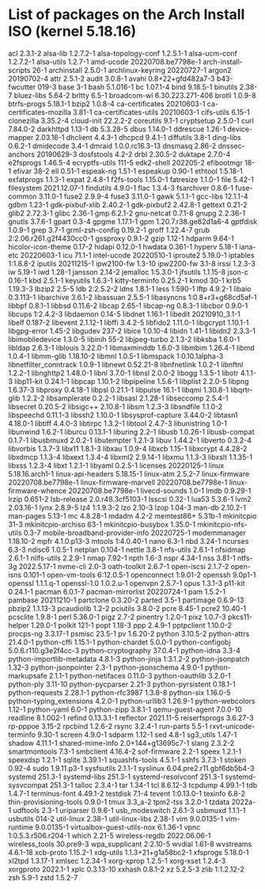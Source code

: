 # List of packages on the Arch Install ISO (kernel 5.18.16)
acl 2.3.1-2
alsa-lib 1.2.7.2-1
alsa-topology-conf 1.2.5.1-1
alsa-ucm-conf 1.2.7.2-1
alsa-utils 1.2.7-1
amd-ucode 20220708.be7798e-1
arch-install-scripts 26-1
archinstall 2.5.0-1
archlinux-keyring 20220727-1
argon2 20190702-4
attr 2.5.1-2
audit 3.0.8-1
avahi 0.8+22+gfd482a7-3
b43-fwcutter 019-3
base 3-1
bash 5.1.016-1
bc 1.07.1-4
bind 9.18.5-1
binutils 2.38-7
bluez-libs 5.64-2
brltty 6.5-1
broadcom-wl 6.30.223.271-406
brotli 1.0.9-8
btrfs-progs 5.18.1-1
bzip2 1.0.8-4
ca-certificates 20210603-1
ca-certificates-mozilla 3.81-1
ca-certificates-utils 20210603-1
cifs-utils 6.15-1
clonezilla 3.35.2-4
cloud-init 22.2.2-2
coreutils 9.1-1
cryptsetup 2.5.0-1
curl 7.84.0-2
darkhttpd 1.13-1
db 5.3.28-5
dbus 1.14.0-1
ddrescue 1.26-1
device-mapper 2.03.16-1
dhclient 4.4.3-1
dhcpcd 9.4.1-1
diffutils 3.8-1
ding-libs 0.6.2-1
dmidecode 3.4-1
dmraid 1.0.0.rc16.3-13
dnsmasq 2.86-2
dnssec-anchors 20190629-3
dosfstools 4.2-2
drbl 2.30.5-2
duktape 2.7.0-4
e2fsprogs 1.46.5-4
ecryptfs-utils 111-5
edk2-shell 202205-2
efibootmgr 18-1
efivar 38-2
ell 0.51-1
espeak-ng 1.51-1
espeakup 0.90-1
ethtool 1:5.18-1
exfatprogs 1.1.3-1
expat 2.4.8-1
f2fs-tools 1.15.0-1
fatresize 1.1.0-1
file 5.42-1
filesystem 2021.12.07-1
findutils 4.9.0-1
flac 1.3.4-3
fsarchiver 0.8.6-1
fuse-common 3.11.0-1
fuse2 2.9.9-4
fuse3 3.11.0-1
gawk 5.1.1-1
gcc-libs 12.1.1-4
gdbm 1.23-1
gdk-pixbuf-xlib 2.40.2-1
gdk-pixbuf2 2.42.8-1
gettext 0.21-2
glib2 2.72.3-1
glibc 2.36-1
gmp 6.2.1-2
gnu-netcat 0.7.1-8
gnupg 2.2.36-1
gnutls 3.7.6-1
gpart 0.3-4
gpgme 1.17.1-1
gpm 1.20.7.r38.ge82d1a6-4
gptfdisk 1.0.9-1
grep 3.7-1
grml-zsh-config 0.19.2-1
groff 1.22.4-7
grub 2:2.06.r261.g2f4430cc0-1
gssproxy 0.9.1-2
gzip 1.12-1
hdparm 9.64-1
hicolor-icon-theme 0.17-2
hidapi 0.12.0-1
hwdata 0.361-1
hyperv 5.18-1
iana-etc 20220603-1
icu 71.1-1
intel-ucode 20220510-1
iproute2 5.19.0-1
iptables 1:1.8.8-2
iputils 20211215-1
ipw2100-fw 1.3-10
ipw2200-fw 3.1-8
irssi 1.2.3-3
iw 5.19-1
iwd 1.28-1
jansson 2.14-2
jemalloc 1:5.3.0-1
jfsutils 1.1.15-8
json-c 0.16-1
kbd 2.5.1-1
keyutils 1.6.3-1
kitty-terminfo 0.25.2-1
kmod 30-1
krb5 1.19.3-3
lbzip2 2.5-5
ldb 2:2.5.2-2
ldns 1.8.1-1
less 1:590-1
lftp 4.9.2-1
libaio 0.3.113-1
libarchive 3.6.1-2
libassuan 2.5.5-1
libasyncns 1:0.8+r3+g68cd5af-1
libbpf 0.8.1-1
libbsd 0.11.6-2
libcap 2.65-1
libcap-ng 0.8.3-1
libcbor 0.9.0-1
libcups 1:2.4.2-3
libdaemon 0.14-5
libdnet 1.16.1-1
libedit 20210910_3.1-1
libelf 0.187-2
libevent 2.1.12-1
libffi 3.4.2-5
libfido2 1.11.0-1
libgcrypt 1.10.1-1
libgpg-error 1.45-2
libgudev 237-2
libice 1.0.10-4
libidn 1.41-1
libidn2 2.3.3-1
libimobiledevice 1.3.0-5
libinih 55-2
libjpeg-turbo 2.1.3-2
libksba 1.6.0-1
libldap 2.6.3-1
liblouis 3.22.0-1
libmaxminddb 1.6.0-3
libmbim 1.26.4-1
libmd 1.0.4-1
libmm-glib 1.18.10-2
libmnl 1.0.5-1
libmspack 1:0.10.1alpha-3
libnetfilter_conntrack 1.0.9-1
libnewt 0.52.21-8
libnfnetlink 1.0.2-1
libnftnl 1.2.2-1
libnghttp2 1.48.0-1
libnl 3.7.0-1
libnsl 2.0.0-2
libogg 1.3.5-1
libotr 4.1.1-3
libp11-kit 0.24.1-1
libpcap 1.10.1-2
libpipeline 1.5.6-1
libplist 2.2.0-5
libpng 1.6.37-3
libproxy 0.4.18-1
libpsl 0.21.1-1
libpulse 16.1-1
libqmi 1.30.8-1
libqrtr-glib 1.2.2-2
libsamplerate 0.2.2-1
libsasl 2.1.28-1
libseccomp 2.5.4-1
libsecret 0.20.5-2
libsigc++ 2.10.8-1
libsm 1.2.3-3
libsndfile 1.1.0-2
libspeechd 0.11.1-3
libssh2 1.10.0-1
libsysprof-capture 3.44.0-2
libtasn1 4.18.0-1
libtiff 4.4.0-3
libtirpc 1.3.2-1
libtool 2.4.7-3
libunistring 1.0-1
libunwind 1.6.2-1
liburcu 0.13.1-1
liburing 2.2-1
libusb 1.0.26-1
libusb-compat 0.1.7-1
libusbmuxd 2.0.2-1
libutempter 1.2.1-3
libuv 1.44.2-1
libverto 0.3.2-4
libvorbis 1.3.7-3
libx11 1.8.1-3
libxau 1.0.9-4
libxcb 1.15-1
libxcrypt 4.4.28-2
libxdmcp 1.1.3-4
libxext 1.3.4-4
libxml2 2.9.14-1
libxmu 1.1.3-3
libxslt 1.1.35-1
libxss 1.2.3-4
libxt 1.2.1-1
libyaml 0.2.5-1
licenses 20220125-1
linux 5.18.16.arch1-1
linux-api-headers 5.18.15-1
linux-atm 2.5.2-7
linux-firmware 20220708.be7798e-1
linux-firmware-marvell 20220708.be7798e-1
linux-firmware-whence 20220708.be7798e-1
livecd-sounds 1.0-1
lmdb 0.9.29-1
lrzip 0.651-2
lsb-release 2.0.r48.3cf5103-1
lsscsi 0.32-1
lua53 5.3.6-1
lvm2 2.03.16-1
lynx 2.8.9-5
lz4 1:1.9.3-2
lzo 2.10-3
lzop 1.04-3
man-db 2.10.2-1
man-pages 5.13-1
mc 4.8.28-1
mdadm 4.2-2
memtest86+ 5.31b-1
mkinitcpio 31-3
mkinitcpio-archiso 63-1
mkinitcpio-busybox 1.35.0-1
mkinitcpio-nfs-utils 0.3-7
mobile-broadband-provider-info 20220725-1
modemmanager 1.18.10-2
mpfr 4.1.0.p13-3
mtools 1:4.0.40-1
nano 6.3-1
nbd 3.24-1
ncurses 6.3-3
ndisc6 1.0.5-1
netplan 0.104-1
nettle 3.8-1
nfs-utils 2.6.1-1
nfsidmap 2.6.1-1
nilfs-utils 2.2.9-1
nmap 7.92-1
npth 1.6-3
nspr 4.34-1
nss 3.81-1
ntfs-3g 2022.5.17-1
nvme-cli 2.0-3
oath-toolkit 2.6.7-1
open-iscsi 2.1.7-2
open-isns 0.101-1
open-vm-tools 6:12.0.5-1
openconnect 1:9.01-2
openssh 9.0p1-1
openssl 1.1.1.q-1
openssl-1.0 1.0.2.u-1
openvpn 2.5.7-1
opus 1.3.1-3
p11-kit 0.24.1-1
pacman 6.0.1-7
pacman-mirrorlist 20220724-1
pam 1.5.2-1
pambase 20211210-1
partclone 0.3.20-2
parted 3.5-1
partimage 0.6.9-13
pbzip2 1.1.13-3
pcaudiolib 1.2-2
pciutils 3.8.0-2
pcre 8.45-1
pcre2 10.40-1
pcsclite 1.9.8-1
perl 5.36.0-1
pigz 2.7-2
pinentry 1.2.0-1
pixz 1.0.7-3
pkcs11-helper 1.29.0-1
polkit 121-1
popt 1.18-3
ppp 2.4.9-1
pptpclient 1.10.0-2
procps-ng 3.3.17-1
psmisc 23.5-1
pv 1.6.20-2
python 3.10.5-2
python-attrs 21.4.0-1
python-cffi 1.15.1-1
python-chardet 5.0.0-1
python-configobj 5.0.6.r110.g3e2f4cc-3
python-cryptography 37.0.4-1
python-idna 3.3-4
python-importlib-metadata 4.8.1-3
python-jinja 1:3.1.2-2
python-jsonpatch 1.32-3
python-jsonpointer 2.3-1
python-jsonschema 4.9.0-1
python-markupsafe 2.1.1-1
python-netifaces 0.11.0-3
python-oauthlib 3.2.0-1
python-ply 3.11-10
python-pycparser 2.21-3
python-pyrsistent 0.18.1-1
python-requests 2.28.1-1
python-rfc3987 1.3.8-8
python-six 1.16.0-5
python-typing_extensions 4.2.0-1
python-urllib3 1.26.9-1
python-webcolors 1.12-1
python-yaml 6.0-1
python-zipp 3.8.1-1
qemu-guest-agent 7.0.0-10
readline 8.1.002-1
refind 0.13.3.1-1
reflector 2021.11-5
reiserfsprogs 3.6.27-3
rp-pppoe 3.15-2
rpcbind 1.2.6-2
rsync 3.2.4-1
run-parts 5.5-1
rxvt-unicode-terminfo 9.30-1
screen 4.9.0-1
sdparm 1.12-1
sed 4.8-1
sg3_utils 1.47-1
shadow 4.11.1-1
shared-mime-info 2.0+144+g13695c7-1
slang 2.3.2-2
smartmontools 7.3-1
smbclient 4.16.4-2
sof-firmware 2.2-1
speex 1.2.1-1
speexdsp 1.2.1-1
sqlite 3.39.1-1
squashfs-tools 4.5.1-1
sshfs 3.7.3-1
stoken 0.92-4
sudo 1.9.11.p3-1
sysfsutils 2.1.1-1
syslinux 6.04.pre2.r11.gbf6db5b4-3
systemd 251.3-1
systemd-libs 251.3-1
systemd-resolvconf 251.3-1
systemd-sysvcompat 251.3-1
talloc 2.3.4-1
tar 1.34-1
tcl 8.6.12-3
tcpdump 4.99.1-1
tdb 1.4.7-1
terminus-font 4.49.1-2
testdisk 7.1-4
tevent 1:0.13.0-1
texinfo 6.8-2
thin-provisioning-tools 0.9.0-1
tmux 3.3_a-2
tpm2-tss 3.2.0-1
tzdata 2022a-1
udftools 2.3-1
uriparser 0.9.6-1
usb_modeswitch 2.6.1-3
usbmuxd 1.1.1-1
usbutils 014-2
util-linux 2.38-1
util-linux-libs 2.38-1
vim 9.0.0135-1
vim-runtime 9.0.0135-1
virtualbox-guest-utils-nox 6.1.36-1
vpnc 1:0.5.3.r506.r204-1
which 2.21-5
wireless-regdb 2022.06.06-1
wireless_tools 30.pre9-3
wpa_supplicant 2:2.10-5
wvdial 1.61-8
wvstreams 4.6.1-18
xcb-proto 1.15.2-1
xdg-utils 1.1.3+21+g1a58bc2-1
xfsprogs 5.18.0-1
xl2tpd 1.3.17-1
xmlsec 1.2.34-1
xorg-xprop 1.2.5-1
xorg-xset 1.2.4-3
xorgproto 2022.1-1
xplc 0.3.13-10
xxhash 0.8.1-2
xz 5.2.5-3
zlib 1:1.2.12-2
zsh 5.9-1
zstd 1.5.2-7
